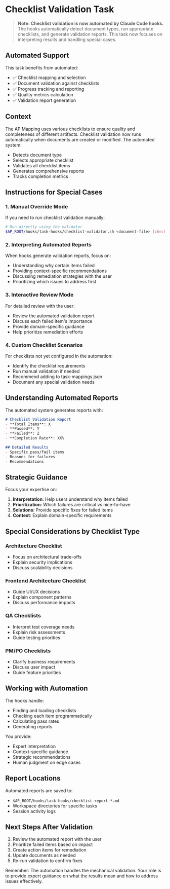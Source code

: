 # Checklist Validation Task

> **Note: Checklist validation is now automated by Claude Code hooks.** The hooks automatically detect document types, run appropriate checklists, and generate validation reports. This task now focuses on interpreting results and handling special cases.

## Automated Support
This task benefits from automated:
- ✅ Checklist mapping and selection
- ✅ Document validation against checklists
- ✅ Progress tracking and reporting
- ✅ Quality metrics calculation
- ✅ Validation report generation

## Context

The AP Mapping uses various checklists to ensure quality and completeness of different artifacts. Checklist validation now runs automatically when documents are created or modified. The automated system:
- Detects document type
- Selects appropriate checklist
- Validates all checklist items
- Generates comprehensive reports
- Tracks completion metrics

## Instructions for Special Cases

### 1. **Manual Override Mode**

If you need to run checklist validation manually:

```bash
# Run directly using the validator
$AP_ROOT/hooks/task-hooks/checklist-validator.sh <document-file> [checklist-file] [mode]
```

### 2. **Interpreting Automated Reports**

When hooks generate validation reports, focus on:
- Understanding why certain items failed
- Providing context-specific recommendations
- Discussing remediation strategies with the user
- Prioritizing which issues to address first

### 3. **Interactive Review Mode**

For detailed review with the user:
- Review the automated validation report
- Discuss each failed item's importance
- Provide domain-specific guidance
- Help prioritize remediation efforts

### 4. **Custom Checklist Scenarios**

For checklists not yet configured in the automation:
- Identify the checklist requirements
- Run manual validation if needed
- Recommend adding to task-mappings.json
- Document any special validation needs

## Understanding Automated Reports

The automated system generates reports with:

```markdown
# Checklist Validation Report
- **Total Items**: X
- **Passed**: Y
- **Failed**: Z
- **Completion Rate**: XX%

## Detailed Results
- Specific pass/fail items
- Reasons for failures
- Recommendations
```

## Strategic Guidance

Focus your expertise on:

1. **Interpretation**: Help users understand why items failed
2. **Prioritization**: Which failures are critical vs nice-to-have
3. **Solutions**: Provide specific fixes for failed items
4. **Context**: Explain domain-specific requirements

## Special Considerations by Checklist Type

### Architecture Checklist
- Focus on architectural trade-offs
- Explain security implications
- Discuss scalability decisions

### Frontend Architecture Checklist
- Guide UI/UX decisions
- Explain component patterns
- Discuss performance impacts

### QA Checklists
- Interpret test coverage needs
- Explain risk assessments
- Guide testing priorities

### PM/PO Checklists
- Clarify business requirements
- Discuss user impact
- Guide feature priorities

## Working with Automation

The hooks handle:
- Finding and loading checklists
- Checking each item programmatically
- Calculating pass rates
- Generating reports

You provide:
- Expert interpretation
- Context-specific guidance
- Strategic recommendations
- Human judgment on edge cases

## Report Locations

Automated reports are saved to:
- `$AP_ROOT/hooks/task-hooks/checklist-report-*.md`
- Workspace directories for specific tasks
- Session activity logs

## Next Steps After Validation

1. Review the automated report with the user
2. Prioritize failed items based on impact
3. Create action items for remediation
4. Update documents as needed
5. Re-run validation to confirm fixes

Remember: The automation handles the mechanical validation. Your role is to provide expert guidance on what the results mean and how to address issues effectively.